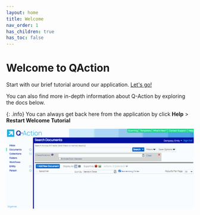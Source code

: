 ```yaml
---
layout: home
title: Welcome
nav_order: 1
has_children: true
has_toc: false
---
```

# Welcome to QAction
Start with our brief tutorial around our application. [Let's go!](/getting-started/1-classifications)

You can also find more in-depth information about Q-Action by exploring the docs below.

{: .info}
You can always get back here from the application by click **Help** > **Restart Welcome Tutorial**


![](/assets/images/restart-welcome-tutorial.gif)

